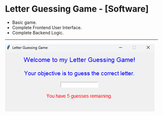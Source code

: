 # Letter Guessing Game  - [Software]
- Basic game.
- Complete Frontend User Interface.
- Complete Backend Logic.
---
![screenshot](https://github.com/twolenski/letter-guessing-game/blob/main/letter_guessing_Game.png?raw=true)
